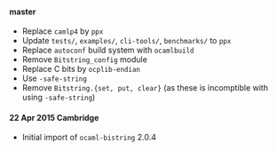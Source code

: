 #### master

- Replace `camlp4` by `ppx`
- Update `tests/`, `examples/`, `cli-tools/`, `benchmarks/` to `ppx`
- Replace `autoconf` build system with `ocamlbuild`
- Remove `Bitstring_config` module
- Replace C bits by `ocplib-endian`
- Use `-safe-string`
- Remove `Bitstring.{set, put, clear}` (as these is incomptible with using
  `-safe-string`)

#### 22 Apr 2015 Cambridge

- Initial import of `ocaml-bistring` 2.0.4
